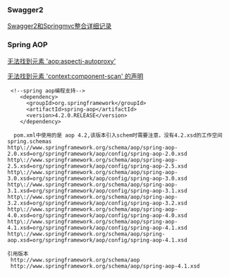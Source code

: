 ### Swagger2

[Swagger2和Springmvc整合详细记录](https://blog.csdn.net/lee_sine/article/details/80727795)


### Spring AOP

[无法找到元素 'aop:aspectj-autoproxy'](https://blog.csdn.net/u010004317/article/details/47700447)

[无法找到元素 'context:component-scan' 的声明](https://blog.csdn.net/eacter/article/details/44624505)

```
 <!--spring aop编程支持-->
    <dependency>
      <groupId>org.springframework</groupId>
      <artifactId>spring-aop</artifactId>
      <version>4.2.0.RELEASE</version>
    </dependency>
    
  pom.xml中使用的是 aop 4.2,该版本引入schem时需要注意，没有4.2.xsd的工作空间
spring.schemas
http\://www.springframework.org/schema/aop/spring-aop-2.0.xsd=org/springframework/aop/config/spring-aop-2.0.xsd
http\://www.springframework.org/schema/aop/spring-aop-2.5.xsd=org/springframework/aop/config/spring-aop-2.5.xsd
http\://www.springframework.org/schema/aop/spring-aop-3.0.xsd=org/springframework/aop/config/spring-aop-3.0.xsd
http\://www.springframework.org/schema/aop/spring-aop-3.1.xsd=org/springframework/aop/config/spring-aop-3.1.xsd
http\://www.springframework.org/schema/aop/spring-aop-3.2.xsd=org/springframework/aop/config/spring-aop-3.2.xsd
http\://www.springframework.org/schema/aop/spring-aop-4.0.xsd=org/springframework/aop/config/spring-aop-4.0.xsd
http\://www.springframework.org/schema/aop/spring-aop-4.1.xsd=org/springframework/aop/config/spring-aop-4.1.xsd
http\://www.springframework.org/schema/aop/spring-aop.xsd=org/springframework/aop/config/spring-aop-4.1.xsd

引用版本
 http://www.springframework.org/schema/aop
 http://www.springframework.org/schema/aop/spring-aop-4.1.xsd
```
